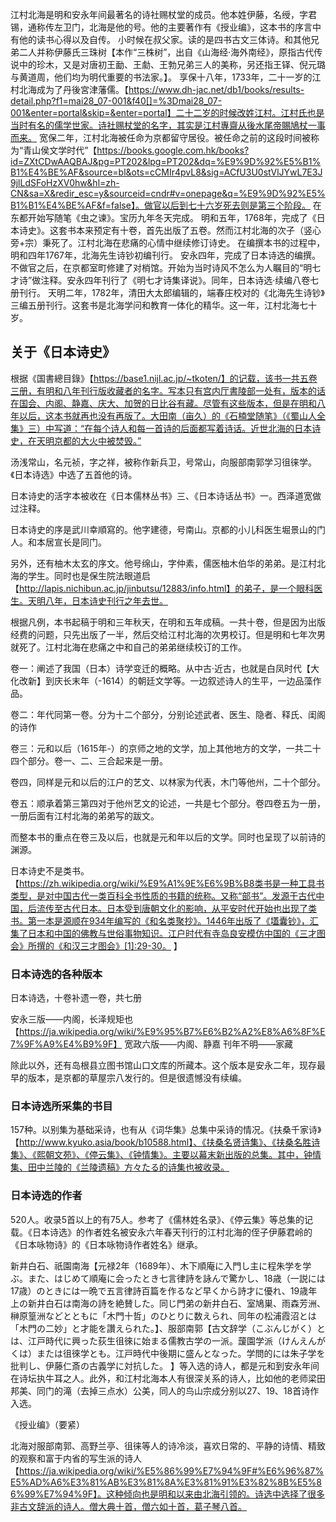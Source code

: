 江村北海是明和安永年间最著名的诗社赐杖堂的成员。他本姓伊藤，名绶，字君锡，通称传左卫门，北海是他的号。他的主要著作有《授业编》，这本书的序言中有他的读书心得以及自传。
小时候在叔父家。读的是四书古文三体诗。和其他兄弟二人并称伊藤氏三珠树【本作“三株树”，出自《山海经·海外南经》，原指古代传说中的珍木，又是对唐初王勔、王勮、王勃兄弟三人的美称，另还指王铎、倪元璐与黄道周，他们均为明代重要的书法家。】。
享保十八年，1733年，二十一岁的江村北海成为了丹後宮津藩儒。【https://www.dh-jac.net/db1/books/results-detail.php?f1=mai28_07-001&f40[]=%3Dmai28_07-001&enter=portal&skip=&enter=portal】二十二岁的时候改姓江村。江村氏也是当时有名的儒学世家。诗社赐杖堂的名字，其实是江村專齋从後水尾帝賜鳩杖一事而来。
宽保二年，江村北海被任命为京都留守居役。被任命之前的这段时间被称为“青山侯文学时代”【https://books.google.com.hk/books?id=ZXtCDwAAQBAJ&pg=PT202&lpg=PT202&dq=%E9%9D%92%E5%B1%B1%E4%BE%AF&source=bl&ots=cCMIr4pvL8&sig=ACfU3U0stVlJYwL7E3J9jlLdSFoHzXV0hw&hl=zh-CN&sa=X&redir_esc=y&sourceid=cndr#v=onepage&q=%E9%9D%92%E5%B1%B1%E4%BE%AF&f=false】。做官以后到七十六岁死去则是第三个阶段。
在东都开始写随笔《虫之谏》。宝历九年冬天完成。
明和五年，1768年，完成了《日本诗史》。这套书本来预定有十卷，首先出版了五卷。然而江村北海的次子（竖心旁+宗）秉死了。江村北海在悲痛的心情中继续修订诗史。
在编撰本书的过程中，明和四年1767年，北海先生诗钞初编刊行。
安永四年，完成了日本诗选的编撰。
不做官之后，在京都室町修建了对梢馆。开始为当时诗风不怎么为人瞩目的“明七才诗”做注释。安永四年刊行了《明七才诗集译说》。同年，日本诗选·续编八卷七册刊行。
天明二年，1782年，清田大太郎编辑的，端春庄校对的《北海先生诗钞》三编五册刊行。这套书是北海学问和教育一体化的精华。这一年，江村北海七十岁。



## 关于《日本诗史》

根据《国書總目錄》【https://base1.nijl.ac.jp/~tkoten/】的记载，该书一共五卷三册，有明和八年刊行版收藏者的名字。写本只有宫内厅書陵部一处有，版本的话在国会、内阁、静嘉、庆大、加贺的日比谷有藏。尽管有这些版本，但是在明和八年以后，这本书就再也没有再版了。大田南（亩久）的《石楠堂随笔》（《蜀山人全集》三）中写道：“在每个诗人和每一首诗的后面都写着诗话。近世北海的日本诗史，在天明京都的大火中被焚毁。”

汤浅常山，名元祯，字之祥，被称作新兵卫，号常山，向服部南郭学习徂徕学。《日本诗选》中选了五首他的诗。

日本诗史的活字本被收在《日本儒林丛书》三、《日本诗话丛书》一。西泽道宽做过注释。

日本诗史的序是武川幸順寫的。他字建德，号南山。京都的小儿科医生堀景山的门人。和本居宣长是同门。

另外，还有柚木太玄的序文。他号绵山，字仲素，儒医柚木伯华的弟弟。是江村北海的学生。同时也是保生院法眼道启【http://lapis.nichibun.ac.jp/jinbutsu/12883/info.html】的弟子，是一个眼科医生。天明八年，日本诗史刊行之年去世。

根据凡例，本书起稿于明和三年秋天，在明和五年成稿。一共十卷，但是因为出版经费的问题，只先出版了一半，然后交给江村北海的次男校订。但是明和七年次男就死了。江村北海在悲痛之中和自己的弟弟继续校订的工作。

卷一：阐述了我国（日本）诗学变迁的概略。从中古·近古，也就是白凤时代【大化改新】到庆长末年（-1614）的朝廷文学等。一边叙述诗人的生平，一边品藻作品。

卷二：年代同第一卷。分为十二个部分，分别论述武者、医生、隐者、释氏、闺阁的诗作

卷三：元和以后（1615年-）的京师之地的文学，加上其他地方的文学，一共二十四个部分。卷一、二、三合起来是一册。

卷四，同样是元和以后的江户的艺文、以林家为代表，木门等他州，二十个部分。

卷五：顺承着第三第四对于他州艺文的论述，一共是七个部分。卷四卷五为一册，一册后面有江村北海的弟弟写的跋文。

而整本书的重点在卷三及以后，也就是元和年以后的文学。同时也呈现了以前诗的渊源。

日本诗史不是类书。【https://zh.wikipedia.org/wiki/%E9%A1%9E%E6%9B%B8类书是一种工具书类型，是对中国古代一类百科全书性质的书籍的统称。又称“部书”。发源于古代中国，后流传至古代日本。日本受到唐朝文化的影响，从平安时代开始也出现了类书。第一本是源顺在934年编写的《和名类聚抄》。1446年出版了《壒囊钞》，汇集了日本和中国的佛教与世俗事物知识。江户时代有寺岛良安模仿中国的《三才图会》所撰的《和汉三才图会》[1]:29-30。
】

### 日本诗选的各种版本

日本诗选，十卷补遗一卷，共七册

安永三版——内阁，长泽规矩也【https://ja.wikipedia.org/wiki/%E9%95%B7%E6%B2%A2%E8%A6%8F%E7%9F%A9%E4%B9%9F】
宽政六版——内阁、静嘉
刊年不明——家藏

除此以外，还有岛根县立图书馆山口文库的所藏本。这个版本是安永二年，现存最早的版本，是京都的草屋宗八发行的。但是很遗憾没有续编。


### 日本诗选所采集的书目

157种。以别集为基础采诗，也有从《词华集》总集中采诗的情况。《扶桑千家诗》【http://www.kyuko.asia/book/b10588.html】、《扶桑名贤诗集》、《扶桑名胜诗集》、《熙朝文苑》、《停云集》、《钟情集》。主要以幕末新出版的总集。其中，钟情集、田中兰陵的《兰陵遗稿》方々たる的诗集也被收录。

### 日本诗选的作者

520人。收录5首以上的有75人。参考了《儒林姓名录》、《停云集》等总集的记载。《日本诗选》的作者姓名被安永六年春天刊行的江村北海的侄子伊藤君岭的《日本咏物诗》的《日本咏物诗作者姓名》继承。

新井白石、祇園南海【元禄2年（1689年）、木下順庵に入門し主に程朱学を学ぶ。また、はじめて順庵に会ったとき七言律詩を詠んで驚かし、18歳（一説には17歳）のときには一晩で五言律詩百篇を作るなど早くから詩才に優れ、19歳年上の新井白石は南海の詩を絶賛した。同じ門弟の新井白石、室鳩巣、雨森芳洲、榊原篁洲などとともに「木門十哲」のひとりに数えられ、同年の松浦霞沼とは「木門の二妙」と才能を讚えられた。】、服部南郭【古文辞学（こぶんじがく）とは、江戸時代に興った荻生徂徠に始まる儒教古学の一派。蘐園学派（けんえんがくは）または徂徠学とも。江戸時代中後期に盛んとなった。学問的には朱子学を批判し、伊藤仁斎の古義学に対抗した。
】等入选的诗人，都是元和到安永年间在诗坛执牛耳之人。此外，和江村北海本人有很深关系的诗人，比如他的老师梁田邦美、同门的滝（去掉三点水）公美，同人的鸟山宗成分别以27、19、18首诗作入选。

《授业编》（要紧）

北海对服部南郭、高野兰亭、徂徕等人的诗冷淡，喜欢日常的、平静的诗情、精致的观察和富于内省的写生派的诗人【https://ja.wikipedia.org/wiki/%E5%86%99%E7%94%9F#%E6%96%87%E5%AD%A6%E3%81%AB%E3%81%8A%E3%81%91%E3%82%8B%E5%86%99%E7%94%9F】。这种倾向也是明和以来由北海引领的。诗选中选择了很多非古文辞派的诗人。僧大典十首，僧六如十首，葛子琴八首。
